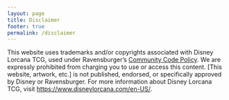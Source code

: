 ```yaml
---
layout: page
title: Disclaimer
footer: true
permalink: /disclaimer
---
```

This website uses trademarks and/or copyrights associated with Disney Lorcana TCG, used under Ravensburger’s [Community Code Policy](https://cdn.ravensburger.com/lorcana/community-code-en). We are expressly prohibited from charging you to use or access this content. [This website, artwork, etc.] is not published, endorsed, or specifically approved by Disney or Ravensburger. For more information about Disney Lorcana TCG, visit https://www.disneylorcana.com/en-US/.